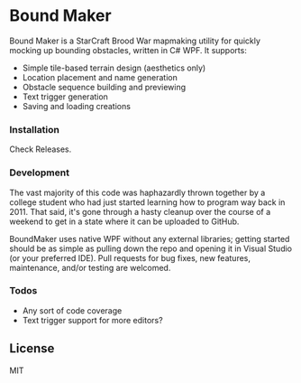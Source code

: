 # Bound Maker

Bound Maker is a StarCraft Brood War mapmaking utility for quickly mocking up bounding obstacles, written in C# WPF. It supports:

  - Simple tile-based terrain design (aesthetics only)
  - Location placement and name generation
  - Obstacle sequence building and previewing
  - Text trigger generation
  - Saving and loading creations


### Installation

Check Releases.

### Development

The vast majority of this code was haphazardly thrown together by a college student who had just started learning how to program way back in 2011. That said, it's gone through a hasty cleanup over the course of a weekend to get in a state where it can be uploaded to GitHub.

BoundMaker uses native WPF without any external libraries; getting started should be as simple as pulling down the repo and opening it in Visual Studio (or your preferred IDE). Pull requests for bug fixes, new features, maintenance, and/or testing are welcomed.

### Todos

 - Any sort of code coverage
 - Text trigger support for more editors?

License
----

MIT


